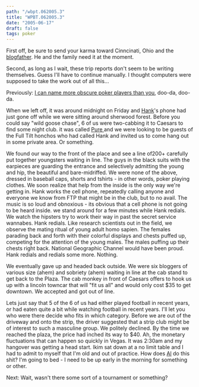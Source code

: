 ```yaml
---
path: "/wbpt.062005.3"
title: "WPBT.062005.3"
date: "2005-06-17"
draft: false
tags: poker
---
```

First off, be sure to send your karma toward Cinncinati, Ohio and the <a href="http://guinnessandpoker.blogspot.com/2005/06/i-consider-myself-very-assiduous-about.html">blogfather</a>. He and the family need it at the moment.

Second, as long as I wait, these trip reports don't seem to be writing themselves. Guess I'll have to continue manually. I thought computers were supposed to take the work out of all this...

Previously: <a href="/wpbt.062005.1">I can name more obscure poker players than you</a>, doo-da, doo-da.

When we left off, it was around midnight on Friday and <a href="http://cardsspeak.servebeer.com/">Hank</a>'s phone had just gone off while we were sitting around sherwood forest. Before you could say "wild goose chase", 6 of us were two-cabbing it to Caesars to find some night club. it was called <a href="http://www.caesars.com/Caesars/LasVegas/Dining/BarsLounges/PURE.htm">Pure </a>and we were looking to be guests of the Full Tilt honchos who had called Hank and invited us to come hang out in some private area. Or something.

We found our way to the front of the place and see a line of200+ carefully put together youngsters waiting in line. The  guys in the black suits with the earpieces are guarding the entrance and selectively admitting the young and hip, the beautiful and bare-midriffed. We were none of the above, dressed in baseball caps, shorts and tshirts - in other words, poker playing clothes. We soon realize that help from the inside is the only way we're getting in. Hank works the cell phone, repeatedly calling anyone and everyone we know from FTP that might be in the club, but to no avail. The music is so loud and obnoxious - its obvious that a cell phone is not going to be heard inside. we stand around for a few minutes while Hank redials. We watch the hipsters try to work their way in past the secret service wannabes. Hank redials. Like research scientists out in the field, we observe the mating ritual of young adult homo sapien. The females parading back and forth with their colorful displays and chests puffed up, competing for the attention of the young males. The males puffing up their chests right back. National Geographic Channel would have been proud. Hank redials and redials some more. Nothing.

We eventually gave up and headed back outside. We were six bloggers of various size (ahem) and sobriety (ahem) waiting in line at the cab stand to get back to the Plaza. The cab monkey in front of Caesars offers to hook us up with a lincoln towncar that will "fit us all" and would only cost $35 to get downtown. We accepted and got out of line.

Lets just say that 5 of the 6 of us had either played football in recent years, or had eaten quite a bit while watching football in recent years. I'll let you who were there decide who fits in which category. Before we are out of the driveway and onto the strip, the driver suggested that a strip club might be of interest to such a masculine group. We politely declined. By the time we reached the plaza, the price had inched its way to $40. Ah, the monetary fluctuations that can happen so quickly in Vegas. It was 2:30am and my hangover was getting a head start. lkim sat down at a no limit table and I had to admit to myself that I'm old and out of practice. How does <a href="http://www.alcanthang.com/poker/">Al</a> do this shit? I'm going to bed - I need to be up early in the morning for something or other.

Next: Wait, wasn't there some sort of a tournament or something?

